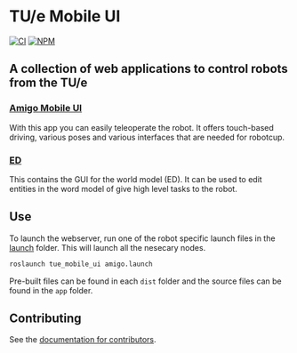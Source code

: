 # TU/e Mobile UI

[![CI](https://github.com/tue-robotics/tue_mobile_ui/actions/workflows/main.yml/badge.svg)](https://github.com/tue-robotics/tue_mobile_ui/actions/workflows/main.yml)
[![NPM](https://github.com/tue-robotics/tue_mobile_ui/actions/workflows/npm.yml/badge.svg)](https://github.com/tue-robotics/tue_mobile_ui/actions/workflows/npm.yml)

## A collection of web applications to control robots from the TU/e

### [Amigo Mobile UI](amigo_mobile_ui)

With this app you can easily teleoperate the robot. It offers touch-based driving, various poses and various interfaces that are needed for robotcup.

### [ED](ed)

This contains the GUI for the world model (ED). It can be used to edit entities in the word model of give high level tasks to the robot.

## Use

To launch the webserver, run one of the robot specific launch files in the [launch](launch) folder. This will launch all the nesecary nodes.

```bash
roslaunch tue_mobile_ui amigo.launch
```

Pre-built files can be found in each `dist` folder and the source files can be found in the `app` folder.

## Contributing

See the [documentation for contributors](CONTRIBUTING.md).
